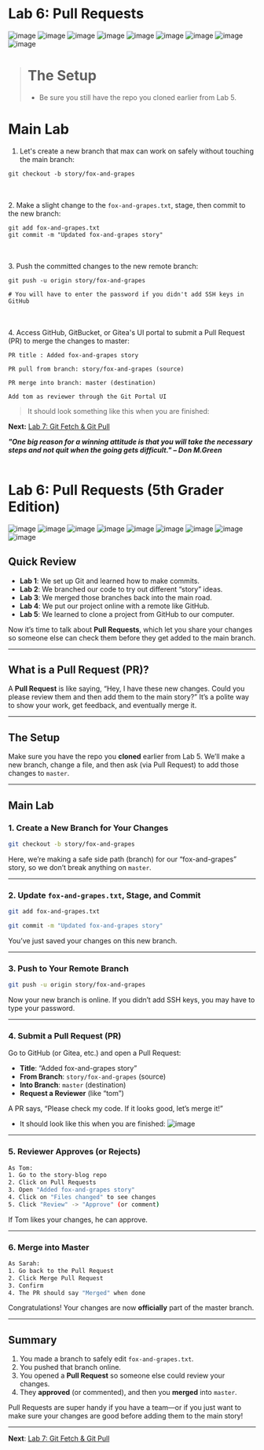 

# Lab 6: Pull Requests
![image](https://github.com/user-attachments/assets/6927865a-e6de-4d81-88f2-7d7fc81817e0) ![image](https://github.com/user-attachments/assets/912bc1a0-320f-480b-8ca0-8f1664699f42) ![image](https://github.com/user-attachments/assets/fa8985fd-ce42-4066-8dcd-68a74db3fc66) ![image](https://github.com/user-attachments/assets/c54de7c4-652e-4886-a6af-c9c52b50752d) ![image](https://github.com/user-attachments/assets/c5e9138a-4509-4d10-9c52-5863630f3b8a) ![image](https://github.com/user-attachments/assets/6c129e1a-2cb7-491f-9f94-ab8222e5c16a) ![image](https://github.com/user-attachments/assets/02ed2d63-d07c-48d7-ad9e-01306b74d4fe) ![image](https://github.com/user-attachments/assets/e9030a38-8d37-4cda-8ad3-e2a9ee01bf9d) ![image](https://github.com/user-attachments/assets/1aee80a7-59f5-42dc-b04e-d550ba835c5b)

># The Setup
>- Be sure you still have the repo you cloned earlier from Lab 5.

# Main Lab
1. Let's create a new branch that max can work on safely without touching the main branch:
```
git checkout -b story/fox-and-grapes
```

<br><br>
2. Make a slight change to the `fox-and-grapes.txt`, stage, then commit to the new branch:
```
git add fox-and-grapes.txt 
git commit -m "Updated fox-and-grapes story"
```

<br><br>
3. Push the committed changes to the new remote branch:
```
git push -u origin story/fox-and-grapes

# You will have to enter the password if you didn't add SSH keys in GitHub
```

<br><br>
4. Access GitHub, GitBucket, or Gitea's UI portal to submit a Pull Request (PR) to merge the changes to master:
```
PR title : Added fox-and-grapes story

PR pull from branch: story/fox-and-grapes (source)

PR merge into branch: master (destination)

Add tom as reviewer through the Git Portal UI
```

> It should look something like this when you are finished:



**Next:** [Lab 7: Git Fetch & Git Pull](07_git_fetch_and_git_pull.md)


***"One big reason for a winning attitude is that you will take the necessary steps and not quit when the going gets difficult." – Don M.Green***
<br><br>

# Lab 6: Pull Requests (5th Grader Edition)

![image](https://github.com/user-attachments/assets/6927865a-e6de-4d81-88f2-7d7fc81817e0)
![image](https://github.com/user-attachments/assets/912bc1a0-320f-480b-8ca0-8f1664699f42)
![image](https://github.com/user-attachments/assets/fa8985fd-ce42-4066-8dcd-68a74db3fc66)
![image](https://github.com/user-attachments/assets/c54de7c4-652e-4886-a6af-c9c52b50752d)
![image](https://github.com/user-attachments/assets/c5e9138a-4509-4d10-9c52-5863630f3b8a)
![image](https://github.com/user-attachments/assets/6c129e1a-2cb7-491f-9f94-ab8222e5c16a)
![image](https://github.com/user-attachments/assets/02ed2d63-d07c-48d7-ad9e-01306b74d4fe)
![image](https://github.com/user-attachments/assets/e9030a38-8d37-4cda-8ad3-e2a9ee01bf9d)
![image](https://github.com/user-attachments/assets/1aee80a7-59f5-42dc-b04e-d550ba835c5b)

## Quick Review
- **Lab 1**: We set up Git and learned how to make commits.
- **Lab 2**: We branched our code to try out different “story” ideas.
- **Lab 3**: We merged those branches back into the main road.
- **Lab 4**: We put our project online with a remote like GitHub.
- **Lab 5**: We learned to clone a project from GitHub to our computer.

Now it’s time to talk about **Pull Requests**, which let you share your changes so someone else can check them before they get added to the main branch.

---

## What is a Pull Request (PR)?
A **Pull Request** is like saying, “Hey, I have these new changes. Could you please review them and then add them to the main story?” It’s a polite way to show your work, get feedback, and eventually merge it.

---

## The Setup
Make sure you have the repo you **cloned** earlier from Lab 5. We’ll make a new branch, change a file, and then ask (via Pull Request) to add those changes to `master`.

---

## Main Lab

### 1. Create a New Branch for Your Changes
```bash
git checkout -b story/fox-and-grapes
```
Here, we’re making a safe side path (branch) for our “fox-and-grapes” story, so we don’t break anything on `master`.

---

### 2. Update `fox-and-grapes.txt`, Stage, and Commit
```bash
git add fox-and-grapes.txt

git commit -m "Updated fox-and-grapes story"
```
You’ve just saved your changes on this new branch.

---

### 3. Push to Your Remote Branch
```bash
git push -u origin story/fox-and-grapes
```
Now your new branch is online. If you didn’t add SSH keys, you may have to type your password.

---

### 4. Submit a Pull Request (PR)
Go to GitHub (or Gitea, etc.) and open a Pull Request:
- **Title**: “Added fox-and-grapes story”
- **From Branch**: `story/fox-and-grapes` (source)
- **Into Branch**: `master` (destination)
- **Request a Reviewer** (like “tom”)

A PR says, “Please check my code. If it looks good, let’s merge it!”

- It should look like this when you are finished:
![image](https://github.com/user-attachments/assets/27f4225f-e16d-44b2-8e84-033098201294)

---

### 5. Reviewer Approves (or Rejects)
```bash
As Tom:
1. Go to the story-blog repo
2. Click on Pull Requests
3. Open "Added fox-and-grapes story"
4. Click on "Files changed" to see changes
5. Click "Review" -> "Approve" (or comment)
```
If Tom likes your changes, he can approve.

---

### 6. Merge into Master
```bash
As Sarah:
1. Go back to the Pull Request
2. Click Merge Pull Request
3. Confirm
4. The PR should say "Merged" when done
```
Congratulations! Your changes are now **officially** part of the master branch.

---

## Summary
1. You made a branch to safely edit `fox-and-grapes.txt`.
2. You pushed that branch online.
3. You opened a **Pull Request** so someone else could review your changes.
4. They **approved** (or commented), and then you **merged** into `master`.

Pull Requests are super handy if you have a team—or if you just want to make sure your changes are good before adding them to the main story!

---

**Next**: [Lab 7: Git Fetch & Git Pull](07_git_fetch_and_git_pull.md)
